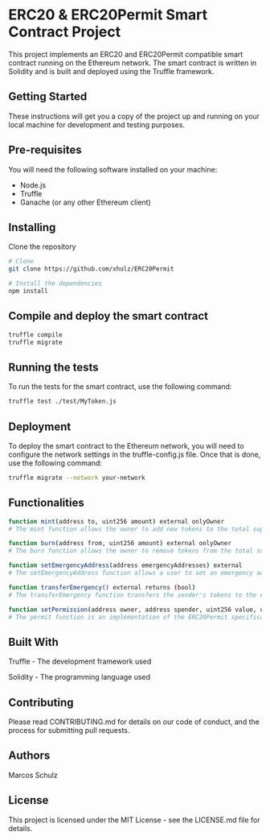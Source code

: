 # ERC20 & ERC20Permit Smart Contract Project
This project implements an ERC20 and ERC20Permit compatible smart contract running on the Ethereum network. The smart contract is written in Solidity and is built and deployed using the Truffle framework.

## Getting Started
These instructions will get you a copy of the project up and running on your local machine for development and testing purposes.

## Pre-requisites
You will need the following software installed on your machine:

- Node.js
- Truffle
- Ganache (or any other Ethereum client)

## Installing
Clone the repository

```bash
# Clone
git clone https://github.com/xhulz/ERC20Permit

# Install the dependencies
npm install
```

## Compile and deploy the smart contract

```bash
truffle compile
truffle migrate
```

## Running the tests
To run the tests for the smart contract, use the following command:

```bash
truffle test ./test/MyToken.js 
```

## Deployment
To deploy the smart contract to the Ethereum network, you will need to configure the network settings in the truffle-config.js file. Once that is done, use the following command:

```bash
truffle migrate --network your-network
```

## Functionalities

```bash
function mint(address to, uint256 amount) external onlyOwner
# The mint function allows the owner to add new tokens to the total supply.

function burn(address from, uint256 amount) external onlyOwner
# The burn function allows the owner to remove tokens from the total supply.

function setEmergencyAddress(address emergencyAddresses) external
# The setEmergencyAddress function allows a user to set an emergency address to which their tokens will be transferred in case of emergency.

function transferEmergency() external returns (bool)
# The transferEmergency function transfers the sender's tokens to the emergency address set by the user.

function setPermission(address owner, address spender, uint256 value, uint256 deadline, uint8 v, bytes32 r, bytes32 s) public virtual override {
# The permit function is an implementation of the ERC20Permit specification. This function allows the owner of the smart contract to grant an spender the right to transfer a specific amount of tokens within a specified deadline. The permit function takes in several parameters including the address of the owner and the spender, the amount of tokens to be transferred, the deadline, and signed message data (v, r, and s) which provides evidence of the owner's intent to grant the spender permission.
```

## Built With
Truffle - The development framework used

Solidity - The programming language used

## Contributing
Please read CONTRIBUTING.md for details on our code of conduct, and the process for submitting pull requests.

## Authors
Marcos Schulz

## License
This project is licensed under the MIT License - see the LICENSE.md file for details.
